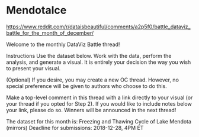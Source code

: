 # MendotaIce

https://www.reddit.com/r/dataisbeautiful/comments/a2p5f0/battle_dataviz_battle_for_the_month_of_december/

Welcome to the monthly DataViz Battle thread!

Instructions
Use the dataset below. Work with the data, perform the analysis, and generate a visual. It is entirely your decision the way you wish to present your visual.

(Optional) If you desire, you may create a new OC thread. However, no special preference will be given to authors who choose to do this.

Make a top-level comment in this thread with a link directly to your visual (or your thread if you opted for Step 2). If you would like to include notes below your link, please do so. Winners will be announced in the next thread!

The dataset for this month is: Freezing and Thawing Cycle of Lake Mendota (mirrors)
Deadline for submissions: 2018-12-28, 4PM ET

